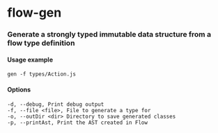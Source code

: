 # flow-gen
### Generate a strongly typed immutable data structure from a flow type definition

#### Usage example
```
gen -f types/Action.js
```

#### Options
```
-d, --debug, Print debug output
-f, --file <file>, File to generate a type for
-o, --outDir <dir> Directory to save generated classes
-p, --printAst, Print the AST created in Flow
```
